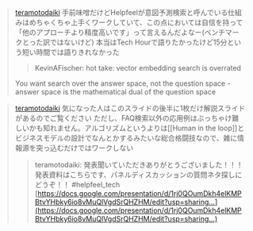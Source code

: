 

> [teramotodaiki](https://twitter.com/teramotodaiki/status/1647119491166519296) 手前味噌だけどHelpfeelが意図予測検索と呼んでいる仕組みはめちゃくちゃ上手くワークしていて、この点においては自信を持って「他のアプローチより精度高いです」って言えるんだよなー(ベンチマークとった訳ではないけど)
>  本当はTech Hourで語りたかったけど15分という短い時間では語りきれなかった
>  >KevinAFischer: hot take: vector embedding search is overrated
>
>  You want search over the answer space, not the question space - answer space is the mathematical dual of the question space


> [teramotodaiki](https://twitter.com/teramotodaiki/status/1647121082116341760) 気になった人はこのスライドの後半に1枚だけ解説スライドがあるのでご覧ください
>  ただし、FAQ検索以外の応用例はぶっちゃけ難しいかも知れません。アルゴリズムというよりは[[Human in the loop]]とビジネスモデルの設計でなんとかするみたいな総合格闘技なので、雑に情報源を突っ込むだけではワークしない
>  >teramotodaiki: 発表聞いていただきありがとうございました！！！発表資料はこちらです、パネルディスカッションの質問ネタ探しにどうぞ！！ #helpfeel_tech
>  [https://docs.google.com/presentation/d/1rj0QOumDkh4elKMPBtvYHbky6io8vMuQlVgdSrQHZHM/edit?usp=sharing…](https://docs.google.com/presentation/d/1rj0QOumDkh4elKMPBtvYHbky6io8vMuQlVgdSrQHZHM/edit?usp=sharing…)

